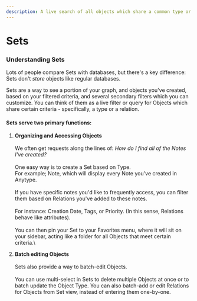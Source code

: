 ```yaml
---
description: A live search of all objects which share a common type or relation
---
```


# Sets

### Understanding Sets

Lots of people compare Sets with databases, but there's a key difference: Sets don't _store_ objects like regular databases.&#x20;

Sets are a way to see a portion of your graph, and objects you've created, based on your filtered criteria, and several secondary filters which you can customize. You can think of them as a live filter or query for Objects which share certain criteria - specifically, a type or a relation.

#### Sets serve two primary functions:

1. **Organizing and Accessing Objects**\
   \
   We often get requests along the lines of: _How do I find all of the Notes I've created?_ \
   \
   One easy way is to create a Set based on Type. \
   For example; Note, which will display every Note you've created in Anytype. \
   \
   If you have specific notes you'd like to frequently access, you can filter them based on Relations you've added to these notes. \
   \
   For instance: Creation Date, Tags, or Priority. (In this sense, Relations behave like attributes).\
   \
   You can then pin your Set to your Favorites menu, where it will sit on your sidebar, acting like a folder for all Objects that meet certain criteria.\

2. **Batch editing Objects**\
   \
   Sets also provide a way to batch-edit Objects. \
   \
   You can use multi-select in Sets to delete multiple Objects at once or to batch update the Object Type. You can also batch-add or edit Relations for Objects from Set view, instead of entering them one-by-one.&#x20;
